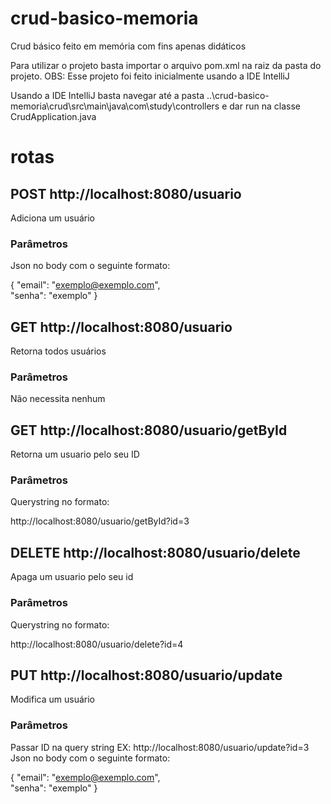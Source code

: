 # crud-basico-memoria
Crud básico feito em memória com fins apenas didáticos

Para utilizar o projeto basta importar o arquivo pom.xml na raiz da pasta do projeto. 
OBS: Esse projeto foi feito inicialmente usando a IDE IntelliJ 

Usando a IDE IntelliJ basta navegar até a pasta  ..\crud-basico-memoria\crud\src\main\java\com\study\controllers e dar run na classe CrudApplication.java



# rotas

## POST  http://localhost:8080/usuario
Adiciona um usuário

### Parâmetros
Json no body com o seguinte formato: 

{
  "email": "exemplo@exemplo.com",	
  "senha": "exemplo"
}


## GET  http://localhost:8080/usuario
Retorna todos usuários

### Parâmetros
Não necessita nenhum

## GET  http://localhost:8080/usuario/getById
Retorna um usuario pelo seu ID

### Parâmetros
Querystring no formato:

http://localhost:8080/usuario/getById?id=3


## DELETE  http://localhost:8080/usuario/delete
Apaga um usuario pelo seu id

### Parâmetros
Querystring no formato:

http://localhost:8080/usuario/delete?id=4


## PUT  http://localhost:8080/usuario/update
Modifica um usuário

### Parâmetros
Passar ID na query string EX: http://localhost:8080/usuario/update?id=3
Json no body com o seguinte formato: 

{
  "email": "exemplo@exemplo.com",	
  "senha": "exemplo"
}
